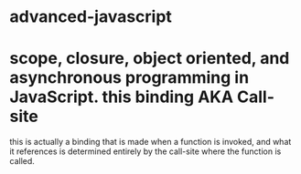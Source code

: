 advanced-javascript
===================
scope, closure, object oriented, and asynchronous programming in JavaScript.
this binding AKA Call-site
===================
this is actually a binding that is made when a function is invoked, and what it references is determined entirely by the call-site where the function is called.
